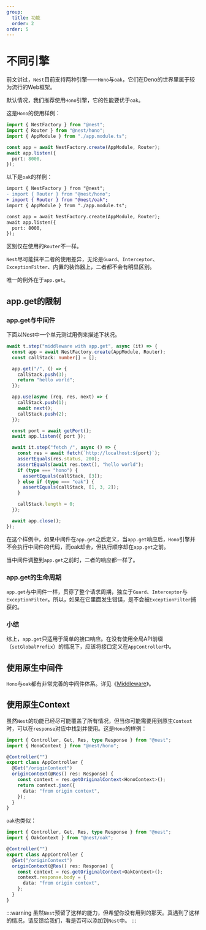 ```yaml
---
group:
  title: 功能
  order: 2
order: 5
---
```


# 不同引擎

前文讲过，`Nest`目前支持两种引擎——`Hono`与`oak`，它们在Deno的世界里属于较为流行的Web框架。

默认情况，我们推荐使用`Hono`引擎，它的性能要优于`oak`。

这是`Hono`的使用样例：

```typescript
import { NestFactory } from "@nest";
import { Router } from "@nest/hono";
import { AppModule } from "./app.module.ts";

const app = await NestFactory.create(AppModule, Router);
await app.listen({
  port: 8000,
});
```

以下是`oak`的样例：

```diff
import { NestFactory } from "@nest";
- import { Router } from "@nest/hono";
+ import { Router } from "@nest/oak";
import { AppModule } from "./app.module.ts";

const app = await NestFactory.create(AppModule, Router);
await app.listen({
  port: 8000,
});
```

区别仅在使用的`Router`不一样。

`Nest`尽可能抹平二者的使用差异，无论是`Guard`、`Interceptor`、`ExceptionFilter`、内置的装饰器上，二者都不会有明显区别。

唯一的例外在于`app.get`。

## app.get的限制

### app.get与中间件

下面以Nest中一个单元测试用例来描述下状况。

```typescript
await t.step("middleware with app.get", async (it) => {
  const app = await NestFactory.create(AppModule, Router);
  const callStack: number[] = [];

  app.get("/", () => {
    callStack.push(3);
    return "hello world";
  });

  app.use(async (req, res, next) => {
    callStack.push(1);
    await next();
    callStack.push(2);
  });

  const port = await getPort();
  await app.listen({ port });

  await it.step("fetch /", async () => {
    const res = await fetch(`http://localhost:${port}`);
    assertEquals(res.status, 200);
    assertEquals(await res.text(), "hello world");
    if (type === "hono") {
      assertEquals(callStack, [3]);
    } else if (type === "oak") {
      assertEquals(callStack, [1, 3, 2]);
    }

    callStack.length = 0;
  });

  await app.close();
});
```

在这个样例中，如果中间件在`app.get`之后定义，当`app.get`响应后，`Hono`引擎并不会执行中间件的代码，而oak却会，但执行顺序却在`app.get`之前。

当中间件调整到`app.get`之前时，二者的响应都一样了。

### app.get的生命周期

`app.get`与中间件一样，贯穿了整个请求周期，独立于`Guard`、`Interceptor`与`ExceptionFilter`。所以，如果在它里面发生错误，是不会被`ExceptionFilter`捕获的。

### 小结

综上，`app.get`只适用于简单的接口响应。在没有使用全局API前缀（`setGlobalPrefix`）的情况下，应该将接口定义在`AppController`中。

## 使用原生中间件

`Hono`与`oak`都有非常完善的中间件体系。详见《[Middleware](./05_middleware)》。

## 使用原生Context

虽然`Nest`的功能已经尽可能覆盖了所有情况，但当你可能需要用到原生`Context`时，可以在`response`对应中找到并使用。这是`Hono`的样例：

```typescript
import { Controller, Get, Res, type Response } from "@nest";
import { HonoContext } from "@nest/hono";

@Controller("")
export class AppController {
  @Get("/originContext")
  originContext(@Res() res: Response) {
    const context = res.getOriginalContext<HonoContext>();
    return context.json({
      data: "from origin context",
    });
  }
}
```

`oak`也类似：

```typescript
import { Controller, Get, Res, type Response } from "@nest";
import { OakContext } from "@nest/oak";

@Controller("")
export class AppController {
  @Get("/originContext")
  originContext(@Res() res: Response) {
    const context = res.getOriginalContext<OakContext>();
    context.response.body = {
      data: "from origin context",
    };
  }
}
```

:::warning
虽然`Nest`预留了这样的能力，但希望你没有用到的那天。真遇到了这样的情况，请反馈给我们，看是否可以添加到`Nest`中。
:::
